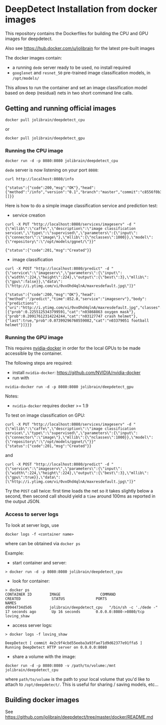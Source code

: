 # DeepDetect Installation from docker images

This repository contains the Dockerfiles for building the CPU and GPU images for deepdetect.

Also see https://hub.docker.com/u/jolibrain for the latest pre-built images

The docker images contain:
- a running `dede` server ready to be used, no install required
- `googlenet` and `resnet_50` pre-trained image classification models, in `/opt/models/`

This allows to run the container and set an image classification model based on deep (residual) nets in two short command line calls.

## Getting and running official images

```
docker pull jolibrain/deepdetect_cpu
```
or
```
docker pull jolibrain/deepdetect_gpu
```

### Running the CPU image

```
docker run -d -p 8080:8080 jolibrain/deepdetect_cpu
```

`dede` server is now listening on your port `8080`:

```
curl http://localhost:8080/info

{"status":{"code":200,"msg":"OK"},"head":{"method":"/info","version":"0.1","branch":"master","commit":"c8556f0b3e7d970bcd9861b910f9eae87cfd4b0c","services":[]}}
```

Here is how to do a simple image classification service and prediction test:
- service creation
```
curl -X PUT "http://localhost:8080/services/imageserv" -d "{\"mllib\":\"caffe\",\"description\":\"image classification service\",\"type\":\"supervised\",\"parameters\":{\"input\":{\"connector\":\"image\"},\"mllib\":{\"nclasses\":1000}},\"model\":{\"repository\":\"/opt/models/ggnet/\"}}"

{"status":{"code":201,"msg":"Created"}}
```
- image classification
```
curl -X POST "http://localhost:8080/predict" -d "{\"service\":\"imageserv\",\"parameters\":{\"input\":{\"width\":224,\"height\":224},\"output\":{\"best\":3},\"mllib\":{\"gpu\":false}},\"data\":[\"http://i.ytimg.com/vi/0vxOhd4qlnA/maxresdefault.jpg\"]}"

{"status":{"code":200,"msg":"OK"},"head":{"method":"/predict","time":852.0,"service":"imageserv"},"body":{"predictions":{"uri":"http://i.ytimg.com/vi/0vxOhd4qlnA/maxresdefault.jpg","classes":[{"prob":0.2255125343799591,"cat":"n03868863 oxygen mask"},{"prob":0.20917612314224244,"cat":"n03127747 crash helmet"},{"last":true,"prob":0.07399296760559082,"cat":"n03379051 football helmet"}]}}}
```

### Running the GPU image

This requires [nvidia-docker](https://github.com/NVIDIA/nvidia-docker) in order for the local GPUs to be made accessible by the container.

The following steps are required:

- install `nvidia-docker`: https://github.com/NVIDIA/nvidia-docker
- run with
```
nvidia-docker run -d -p 8080:8080 jolibrain/deepdetect_gpu
```

Notes:
- `nvidia-docker` requires docker >= 1.9

To test on image classification on GPU:
```
curl -X PUT "http://localhost:8080/services/imageserv" -d "{\"mllib\":\"caffe\",\"description\":\"image classification service\",\"type\":\"supervised\",\"parameters\":{\"input\":{\"connector\":\"image\"},\"mllib\":{\"nclasses\":1000}},\"model\":{\"repository\":\"/opt/models/ggnet/\"}}"
{"status":{"code":201,"msg":"Created"}}
```
and
```
curl -X POST "http://localhost:8080/predict" -d "{\"service\":\"imageserv\",\"parameters\":{\"input\":{\"width\":224,\"height\":224},\"output\":{\"best\":3},\"mllib\":{\"gpu\":true}},\"data\":[\"http://i.ytimg.com/vi/0vxOhd4qlnA/maxresdefault.jpg\"]}"
```

Try the `POST` call twice: first time loads the net so it takes slightly below a second, then second call should yield a `time` around 100ms as reported in the output JSON.

### Access to server logs

To look at server logs, use
```
docker logs -f <container name>
```
where <container name> can be obtained via `docker ps`

Example:


- start container and server:
```
> docker run -d -p 8080:8080 jolibrain/deepdetect_cpu
```

- look for container:
```
> docker ps
CONTAINER ID        IMAGE                  COMMAND                  CREATED              STATUS              PORTS                    NAMES
d9944734d5d6        jolibrain/deepdetect_cpu   "/bin/sh -c './dede -"   17 seconds ago       Up 16 seconds       0.0.0.0:8080->8080/tcp   loving_shaw
```

- access server logs:
```
> docker logs -f loving_shaw

DeepDetect [ commit 4e2c9f4cbd55eeba3a93fae71d9d62377e91ffa5 ]
Running DeepDetect HTTP server on 0.0.0.0:8080
```

- share a volume with the image:
```
docker run -d -p 8080:8080 -v /path/to/volume:/mnt jolibrain/deepdetect_cpu
```
where `path/to/volume` is the path to your local volume that you'd like to attach to `/opt/deepdetect/`. This is useful for sharing / saving models, etc...

## Building docker images

See https://github.com/jolibrain/deepdetect/tree/master/docker/README.md
